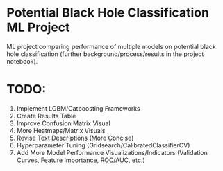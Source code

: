 # Potential Black Hole Classification ML Project
ML project comparing performance of multiple models on potential black hole classification (further background/process/results in the project notebook).

# TODO:
1) Implement LGBM/Catboosting Frameworks
2) Create Results Table
3) Improve Confusion Matrix Visual
4) More Heatmaps/Matrix Visuals
5) Revise Text Descriptions (More Concise)
6) Hyperparameter Tuning (Gridsearch/CalibratedClassifierCV)
7) Add More Model Performance Visualizations/Indicators (Validation Curves, Feature Importance, ROC/AUC, etc.) 

